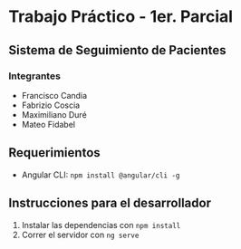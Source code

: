 # Trabajo Práctico - 1er. Parcial
## Sistema de Seguimiento de Pacientes
### Integrantes

- Francisco Candia
- Fabrizio Coscia
- Maximiliano Duré
- Mateo Fidabel

## Requerimientos

- Angular CLI: `npm install @angular/cli -g`

## Instrucciones para el desarrollador

1. Instalar las dependencias con `npm install`
2. Correr el servidor con `ng serve`
